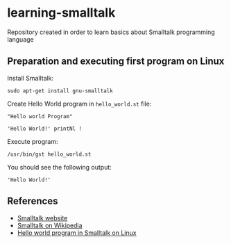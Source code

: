 # learning-smalltalk
Repository created in order to learn basics about Smalltalk programming language

## Preparation and executing first program on Linux

Install Smalltalk:

```
sudo apt-get install gnu-smalltalk
```

Create Hello World program in `hello_world.st` file:

```smalltalk
"Hello world Program"

'Hello World!' printNl !
```

Execute program:

```
/usr/bin/gst hello_world.st
```

You should see the following output:

```
'Hello World!'
```


## References
- [Smalltalk website](http://www.smalltalk.org/)
- [Smalltalk on Wikipedia](https://en.wikipedia.org/wiki/Smalltalk)
- [Hello world program in Smalltalk on Linux](http://www.thegeekstuff.com/2009/10/smalltalk-hello-world-example-how-to-write-and-execute-smalltalk-program-on-linux-os/)
